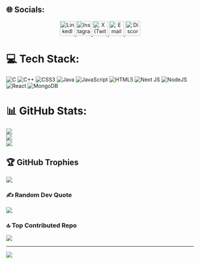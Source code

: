 
## 🌐 Socials:
<p align="center">

  <a href="https://www.linkedin.com/in/syedmukheeth/" target="_blank">
    <img src="https://skillicons.dev/icons?i=linkedin" width="40" height="40" alt="LinkedIn"/>
  </a>
    <a href="https://www.instagram.com/syed.mukheeth/" target="_blank">
    <img src="https://skillicons.dev/icons?i=instagram" width="40" height="40" alt="Instagram"/>
  </a>
  <a href="https://x.com/syed_mukheeth" target="_blank">
    <img src="https://skillicons.dev/icons?i=twitter" width="40" height="40" alt="X (Twitter)"/>
  </a>
  <a href="mailto:syedmukheeth09@gmail.com" target="_blank">
    <img src="https://img.icons8.com/color/48/gmail-new.png" width="40" height="40" alt="Email"/>
  </a>
    <a href="https://discord.gg/syedmukheeth29_07353" target="_blank">
    <img src="https://skillicons.dev/icons?i=discord" width="40" height="40" alt="Discord"/>
  </a>
</p>



# 💻 Tech Stack:
![C](https://img.shields.io/badge/c-%2300599C.svg?style=for-the-badge&logo=c&logoColor=white) ![C++](https://img.shields.io/badge/c++-%2300599C.svg?style=for-the-badge&logo=c%2B%2B&logoColor=white) ![CSS3](https://img.shields.io/badge/css3-%231572B6.svg?style=for-the-badge&logo=css3&logoColor=white) ![Java](https://img.shields.io/badge/java-%23ED8B00.svg?style=for-the-badge&logo=openjdk&logoColor=white) ![JavaScript](https://img.shields.io/badge/javascript-%23323330.svg?style=for-the-badge&logo=javascript&logoColor=%23F7DF1E) ![HTML5](https://img.shields.io/badge/html5-%23E34F26.svg?style=for-the-badge&logo=html5&logoColor=white) ![Next JS](https://img.shields.io/badge/Next-black?style=for-the-badge&logo=next.js&logoColor=white) ![NodeJS](https://img.shields.io/badge/node.js-6DA55F?style=for-the-badge&logo=node.js&logoColor=white) ![React](https://img.shields.io/badge/react-%2320232a.svg?style=for-the-badge&logo=react&logoColor=%2361DAFB) ![MongoDB](https://img.shields.io/badge/MongoDB-%234ea94b.svg?style=for-the-badge&logo=mongodb&logoColor=white)
# 📊 GitHub Stats:
![](https://github-readme-stats.vercel.app/api?username=syedmukheeth&theme=dark&hide_border=false&include_all_commits=false&count_private=false)<br/>
![](https://nirzak-streak-stats.vercel.app/?user=syedmukheeth&theme=dark&hide_border=false)<br/>
![](https://github-readme-stats.vercel.app/api/top-langs/?username=syedmukheeth&theme=dark&hide_border=false&include_all_commits=false&count_private=false&layout=compact)

## 🏆 GitHub Trophies
![](https://github-profile-trophy.vercel.app/?username=syedmukheeth&theme=nord&no-frame=false&no-bg=false&margin-w=4)

### ✍️ Random Dev Quote
![](https://quotes-github-readme.vercel.app/api?type=horizontal&theme=radical)

### 🔝 Top Contributed Repo
![](https://github-contributor-stats.vercel.app/api?username=syedmukheeth&limit=5&theme=dark&combine_all_yearly_contributions=true)

---
[![](https://visitcount.itsvg.in/api?id=syedmukheeth&icon=0&color=0)](https://visitcount.itsvg.in)

<!-- Proudly created with GPRM ( https://gprm.itsvg.in ) -->
